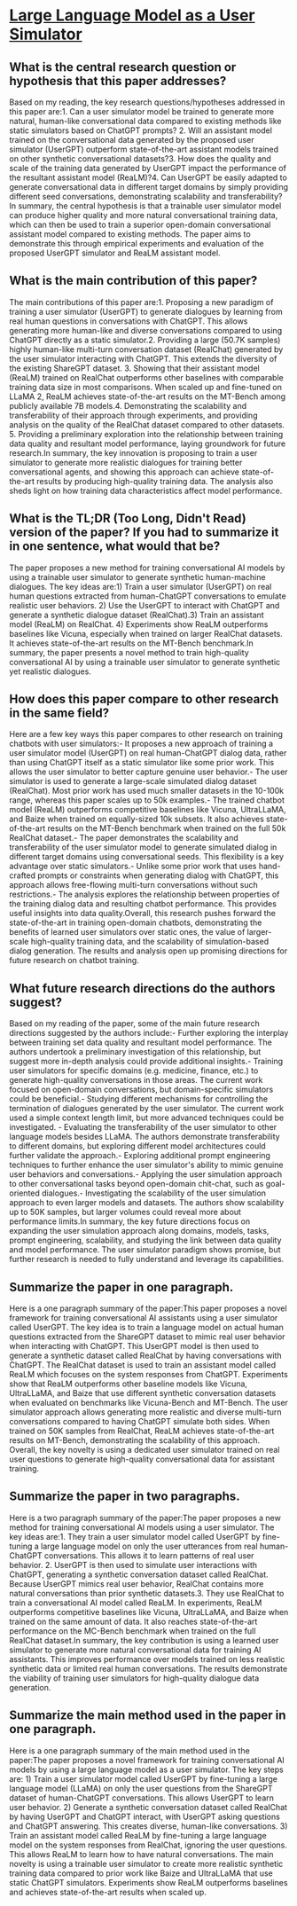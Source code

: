 # [Large Language Model as a User Simulator](https://arxiv.org/abs/2308.11534)

## What is the central research question or hypothesis that this paper addresses?

Based on my reading, the key research questions/hypotheses addressed in this paper are:1. Can a user simulator model be trained to generate more natural, human-like conversational data compared to existing methods like static simulators based on ChatGPT prompts? 2. Will an assistant model trained on the conversational data generated by the proposed user simulator (UserGPT) outperform state-of-the-art assistant models trained on other synthetic conversational datasets?3. How does the quality and scale of the training data generated by UserGPT impact the performance of the resultant assistant model (ReaLM)?4. Can UserGPT be easily adapted to generate conversational data in different target domains by simply providing different seed conversations, demonstrating scalability and transferability?In summary, the central hypothesis is that a trainable user simulator model can produce higher quality and more natural conversational training data, which can then be used to train a superior open-domain conversational assistant model compared to existing methods. The paper aims to demonstrate this through empirical experiments and evaluation of the proposed UserGPT simulator and ReaLM assistant model.


## What is the main contribution of this paper?

The main contributions of this paper are:1. Proposing a new paradigm of training a user simulator (UserGPT) to generate dialogues by learning from real human questions in conversations with ChatGPT. This allows generating more human-like and diverse conversations compared to using ChatGPT directly as a static simulator.2. Providing a large (50.7K samples) highly human-like multi-turn conversation dataset (RealChat) generated by the user simulator interacting with ChatGPT. This extends the diversity of the existing ShareGPT dataset. 3. Showing that their assistant model (ReaLM) trained on RealChat outperforms other baselines with comparable training data size in most comparisons. When scaled up and fine-tuned on LLaMA 2, ReaLM achieves state-of-the-art results on the MT-Bench among publicly available 7B models.4. Demonstrating the scalability and transferability of their approach through experiments, and providing analysis on the quality of the RealChat dataset compared to other datasets. 5. Providing a preliminary exploration into the relationship between training data quality and resultant model performance, laying groundwork for future research.In summary, the key innovation is proposing to train a user simulator to generate more realistic dialogues for training better conversational agents, and showing this approach can achieve state-of-the-art results by producing high-quality training data. The analysis also sheds light on how training data characteristics affect model performance.


## What is the TL;DR (Too Long, Didn't Read) version of the paper? If you had to summarize it in one sentence, what would that be?

The paper proposes a new method for training conversational AI models by using a trainable user simulator to generate synthetic human-machine dialogues. The key ideas are:1) Train a user simulator (UserGPT) on real human questions extracted from human-ChatGPT conversations to emulate realistic user behaviors. 2) Use the UserGPT to interact with ChatGPT and generate a synthetic dialogue dataset (RealChat).3) Train an assistant model (ReaLM) on RealChat. 4) Experiments show ReaLM outperforms baselines like Vicuna, especially when trained on larger RealChat datasets. It achieves state-of-the-art results on the MT-Bench benchmark.In summary, the paper presents a novel method to train high-quality conversational AI by using a trainable user simulator to generate synthetic yet realistic dialogues.


## How does this paper compare to other research in the same field?

Here are a few key ways this paper compares to other research on training chatbots with user simulators:- It proposes a new approach of training a user simulator model (UserGPT) on real human-ChatGPT dialog data, rather than using ChatGPT itself as a static simulator like some prior work. This allows the user simulator to better capture genuine user behavior.- The user simulator is used to generate a large-scale simulated dialog dataset (RealChat). Most prior work has used much smaller datasets in the 10-100k range, whereas this paper scales up to 50k examples.- The trained chatbot model (ReaLM) outperforms competitive baselines like Vicuna, UltraLLaMA, and Baize when trained on equally-sized 10k subsets. It also achieves state-of-the-art results on the MT-Bench benchmark when trained on the full 50k RealChat dataset.- The paper demonstrates the scalability and transferability of the user simulator model to generate simulated dialog in different target domains using conversational seeds. This flexibility is a key advantage over static simulators.- Unlike some prior work that uses hand-crafted prompts or constraints when generating dialog with ChatGPT, this approach allows free-flowing multi-turn conversations without such restrictions.- The analysis explores the relationship between properties of the training dialog data and resulting chatbot performance. This provides useful insights into data quality.Overall, this research pushes forward the state-of-the-art in training open-domain chatbots, demonstrating the benefits of learned user simulators over static ones, the value of larger-scale high-quality training data, and the scalability of simulation-based dialog generation. The results and analysis open up promising directions for future research on chatbot training.


## What future research directions do the authors suggest?

Based on my reading of the paper, some of the main future research directions suggested by the authors include:- Further exploring the interplay between training set data quality and resultant model performance. The authors undertook a preliminary investigation of this relationship, but suggest more in-depth analysis could provide additional insights.- Training user simulators for specific domains (e.g. medicine, finance, etc.) to generate high-quality conversations in those areas. The current work focused on open-domain conversations, but domain-specific simulators could be beneficial.- Studying different mechanisms for controlling the termination of dialogues generated by the user simulator. The current work used a simple context length limit, but more advanced techniques could be investigated. - Evaluating the transferability of the user simulator to other language models besides LLaMA. The authors demonstrate transferability to different domains, but exploring different model architectures could further validate the approach.- Exploring additional prompt engineering techniques to further enhance the user simulator's ability to mimic genuine user behaviors and conversations.- Applying the user simulation approach to other conversational tasks beyond open-domain chit-chat, such as goal-oriented dialogues.- Investigating the scalability of the user simulation approach to even larger models and datasets. The authors show scalability up to 50K samples, but larger volumes could reveal more about performance limits.In summary, the key future directions focus on expanding the user simulation approach along domains, models, tasks, prompt engineering, scalability, and studying the link between data quality and model performance. The user simulator paradigm shows promise, but further research is needed to fully understand and leverage its capabilities.


## Summarize the paper in one paragraph.

Here is a one paragraph summary of the paper:This paper proposes a novel framework for training conversational AI assistants using a user simulator called UserGPT. The key idea is to train a language model on actual human questions extracted from the ShareGPT dataset to mimic real user behavior when interacting with ChatGPT. This UserGPT model is then used to generate a synthetic dataset called RealChat by having conversations with ChatGPT. The RealChat dataset is used to train an assistant model called ReaLM which focuses on the system responses from ChatGPT. Experiments show that ReaLM outperforms other baseline models like Vicuna, UltraLLaMA, and Baize that use different synthetic conversation datasets when evaluated on benchmarks like Vicuna-Bench and MT-Bench. The user simulator approach allows generating more realistic and diverse multi-turn conversations compared to having ChatGPT simulate both sides. When trained on 50K samples from RealChat, ReaLM achieves state-of-the-art results on MT-Bench, demonstrating the scalability of this approach. Overall, the key novelty is using a dedicated user simulator trained on real user questions to generate high-quality conversational data for assistant training.


## Summarize the paper in two paragraphs.

Here is a two paragraph summary of the paper:The paper proposes a new method for training conversational AI models using a user simulator. The key ideas are:1. They train a user simulator model called UserGPT by fine-tuning a large language model on only the user utterances from real human-ChatGPT conversations. This allows it to learn patterns of real user behavior. 2. UserGPT is then used to simulate user interactions with ChatGPT, generating a synthetic conversation dataset called RealChat. Because UserGPT mimics real user behavior, RealChat contains more natural conversations than prior synthetic datasets.3. They use RealChat to train a conversational AI model called ReaLM. In experiments, ReaLM outperforms competitive baselines like Vicuna, UltraLLaMA, and Baize when trained on the same amount of data. It also reaches state-of-the-art performance on the MC-Bench benchmark when trained on the full RealChat dataset.In summary, the key contribution is using a learned user simulator to generate more natural conversational data for training AI assistants. This improves performance over models trained on less realistic synthetic data or limited real human conversations. The results demonstrate the viability of training user simulators for high-quality dialogue data generation.


## Summarize the main method used in the paper in one paragraph.

Here is a one paragraph summary of the main method used in the paper:The paper proposes a novel framework for training conversational AI models by using a large language model as a user simulator. The key steps are: 1) Train a user simulator model called UserGPT by fine-tuning a large language model (LLaMA) on only the user questions from the ShareGPT dataset of human-ChatGPT conversations. This allows UserGPT to learn user behavior. 2) Generate a synthetic conversation dataset called RealChat by having UserGPT and ChatGPT interact, with UserGPT asking questions and ChatGPT answering. This creates diverse, human-like conversations. 3) Train an assistant model called ReaLM by fine-tuning a large language model on the system responses from RealChat, ignoring the user questions. This allows ReaLM to learn how to have natural conversations. The main novelty is using a trainable user simulator to create more realistic synthetic training data compared to prior work like Baize and UltraLLaMA that use static ChatGPT simulators. Experiments show ReaLM outperforms baselines and achieves state-of-the-art results when scaled up.
